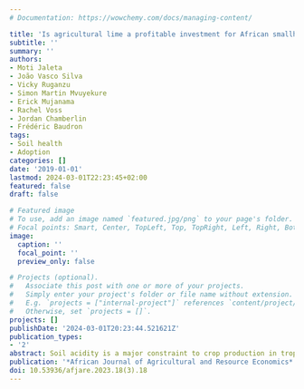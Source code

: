```yaml
---
# Documentation: https://wowchemy.com/docs/managing-content/

title: 'Is agricultural lime a profitable investment for African smallholders? Evidence from Rwanda'
subtitle: ''
summary: ''
authors:
- Moti Jaleta
- João Vasco Silva
- Vicky Ruganzu
- Simon Martin Mvuyekure
- Erick Mujanama
- Rachel Voss
- Jordan Chamberlin
- Frédéric Baudron
tags:
- Soil health
- Adoption
categories: []
date: '2019-01-01'
lastmod: 2024-03-01T22:23:45+02:00
featured: false
draft: false

# Featured image
# To use, add an image named `featured.jpg/png` to your page's folder.
# Focal points: Smart, Center, TopLeft, Top, TopRight, Left, Right, BottomLeft, Bottom, BottomRight.
image:
  caption: ''
  focal_point: ''
  preview_only: false

# Projects (optional).
#   Associate this post with one or more of your projects.
#   Simply enter your project's folder or file name without extension.
#   E.g. `projects = ["internal-project"]` references `content/project/deep-learning/index.md`.
#   Otherwise, set `projects = []`.
projects: []
publishDate: '2024-03-01T20:23:44.521621Z'
publication_types:
- '2'
abstract: Soil acidity is a major constraint to crop production in tropical regions. Although agricultural lime is one option to remediate acid soils, there is limited information on the potential returns on investments to liming by smallholders. Using survey data collected from 261 households in Rwanda, we estimated the crop-specific yield response to lime application and associated financial benefits. The estimated average yield gain from lime ranged from 941 kg/ha to 1 579 kg/ha for Irish potato, 562 kg/ha to 709 kg/ha for maize, and 453 kg/ha to 520 kg/ha for beans. With the existing lime and farmgate crop prices, reliable returns on investment from lime were observed for Irish potato, while applying lime to maize and bean was only profitable at a 50% lime price subsidy. As maize and beans are the major staple crops in Rwanda, the subsidy for ag-lime use in improving crop productivity is highly justifiable. The results inform policy decisions in considering market-oriented crops and subsidies when promoting agricultural lime in acid soils under smallholder conditions.
publication: '*African Journal of Agricultural and Resource Economics*'
doi: 10.53936/afjare.2023.18(3).18
---
```

